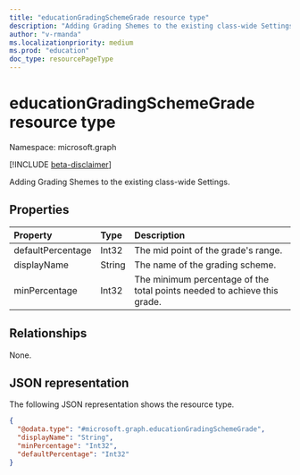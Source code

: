 ```yaml
---
title: "educationGradingSchemeGrade resource type"
description: "Adding Grading Shemes to the existing class-wide Settings."
author: "v-rmanda"
ms.localizationpriority: medium
ms.prod: "education"
doc_type: resourcePageType
---
```


# educationGradingSchemeGrade resource type

Namespace: microsoft.graph

[!INCLUDE [beta-disclaimer](../../includes/beta-disclaimer.md)]

Adding Grading Shemes to the existing class-wide Settings.

## Properties
|Property|Type|Description|
|:---|:---|:---|
|defaultPercentage|Int32|The mid point of the grade's range. |    No    |    No    | If the teacher assigns a grade, we need to compute how many points they've assigned. By default, if you give an A (with range 90-100%), we'll assign 95% of the max points. But you can change this per your preference / school policy.|
|displayName|String|The name of the grading scheme.|
|minPercentage|Int32|The minimum percentage of the total points needed to achieve this grade.|

## Relationships
None.

## JSON representation
The following JSON representation shows the resource type.
<!-- {
  "blockType": "resource",
  "@odata.type": "microsoft.graph.educationGradingSchemeGrade"
}
-->
``` json
{
  "@odata.type": "#microsoft.graph.educationGradingSchemeGrade",
  "displayName": "String",
  "minPercentage": "Int32",
  "defaultPercentage": "Int32"
}
```

